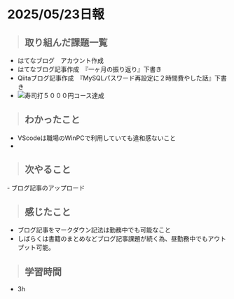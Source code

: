 # 2025/05/23日報 


>## 取り組んだ課題一覧
- はてなブログ　アカウント作成
- はてなブログ記事作成　『一ヶ月の振り返り』下書き
- Qiitaブログ記事作成　『MySQLパスワード再設定に２時間費やした話』下書き
- ![寿司打５０００円コース達成](https://drive.google.com/uc?export=view&id=1YH_yZLzzTH__PaV3JV9Y3ocVuSJKJtr1)



> ## わかったこと
- VScodeは職場のWinPCで利用していても違和感ないこと
- 

> ## 次やること
‐ ブログ記事のアップロード

> ## 感じたこと
- ブログ記事をマークダウン記法は勤務中でも可能なこと
- しばらくは書籍のまとめなどブログ記事課題が続く為、昼勤務中でもアウトプット可能。

> ## 学習時間
- 3h
